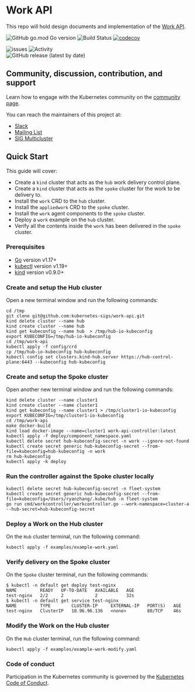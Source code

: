 # Work API

This repo will hold design documents and implementation of the [Work API](https://docs.google.com/document/d/1cWcdB40pGg3KS1eSyb9Q6SIRvWVI8dEjFp9RI0Gk0vg/edit#).

![GitHub go.mod Go version][1] ![Build Status][2] [![codecov][3]][4]

![issues][5] ![Activity][6]
<br/>
![GitHub release (latest by date)][7] 




## Community, discussion, contribution, and support

Learn how to engage with the Kubernetes community on the [community page](http://kubernetes.io/community/).

You can reach the maintainers of this project at:

- [Slack](https://kubernetes.slack.com/messages/sig-multicluster)
- [Mailing List](https://groups.google.com/forum/#!forum/kubernetes-sig-multicluster)
- [SIG Multicluster](https://github.com/kubernetes/community/blob/master/sig-multicluster/README.md)

## Quick Start

This guide will cover:
- Create a `kind` cluster that acts as the `hub` work delivery control plane.
- Create a `kind` cluster that acts as the `spoke` cluster for the work to be delivery to.
- Install the `work` CRD to the `hub` cluster.
- Install the `appliedwork` CRD to the `spoke` cluster.
- Install the `work` agent components to the `spoke` cluster.
- Deploy a `work` example on the `hub` cluster.
- Verify all the contents inside the `work` has been delivered in the `spoke` cluster.

### Prerequisites
- [Go](https://golang.org) version v1.17+
- [kubectl](https://kubernetes.io/docs/tasks/tools/install-kubectl) version v1.19+
- [kind](https://kind.sigs.k8s.io) version v0.9.0+

### Create and setup the Hub cluster
Open a new terminal window and run the following commands:
```
cd /tmp
git clone git@github.com:kubernetes-sigs/work-api.git
kind delete cluster --name hub 
kind create cluster --name hub
kind get kubeconfig --name hub  > /tmp/hub-io-kubeconfig
export KUBECONFIG=/tmp/hub-io-kubeconfig
cd /tmp/work-api
kubectl apply -f config/crd
cp /tmp/hub-io-kubeconfig hub-kubeconfig
kubectl config set clusters.kind-hub.server https://hub-control-plane:6443 --kubeconfig hub-kubeconfig
```

### Create and setup the Spoke cluster
Open another new terminal window and run the following commands:
```
kind delete cluster --name cluster1
kind create cluster --name cluster1
kind get kubeconfig --name cluster1 > /tmp/cluster1-io-kubeconfig
export KUBECONFIG=/tmp/cluster1-io-kubeconfig
cd /tmp/work-api
make docker-build
kind load docker-image --name=cluster1 work-api-controller:latest
kubectl apply -f deploy/component_namespace.yaml 
kubectl delete secret hub-kubeconfig-secret -n work --ignore-not-found
kubectl create secret generic hub-kubeconfig-secret --from-file=kubeconfig=hub-kubeconfig -n work 
rm hub-kubeconfig
kubectl apply -k deploy
```

### Run the controller against the Spoke cluster locally 
```shell
kubectl delete secret hub-kubeconfig-secret -n fleet-system
kubectl create secret generic hub-kubeconfig-secret --from-file=kubeconfig=/Users/ryanzhang/.kube/hub -n fleet-system
go run cmd/workcontroller/workcontroller.go --work-namespace=cluster-a --hub-secret=hub-kubeconfig-secret
```


### Deploy a Work on the Hub cluster
On the `Hub` cluster terminal, run the following command:
```
kubectl apply -f examples/example-work.yaml
```

### Verify delivery on the Spoke cluster
On the `Spoke` cluster terminal, run the following commands:
```
$ kubectl -n default get deploy test-nginx
NAME         READY   UP-TO-DATE   AVAILABLE   AGE
test-nginx   2/2     2            2           32s
$ kubectl -n default get service test-nginx
NAME         TYPE        CLUSTER-IP     EXTERNAL-IP   PORT(S)   AGE
test-nginx   ClusterIP   10.96.96.136   <none>        80/TCP    46s
```

### Modify the Work on the Hub cluster
On the `Hub` cluster terminal, run the following command:
```
kubectl apply -f examples/example-work-modify.yaml
```


### Code of conduct

Participation in the Kubernetes community is governed by the [Kubernetes Code of Conduct](code-of-conduct.md).

[1]:  https://img.shields.io/github/go-mod/go-version/Azure/k8s-work-api
[2]:  https://github.com//Azure/k8s-work-api/actions/workflows/ci.yml/badge.svg
[3]:  https://codecov.io/gh/Azure/k8s-work-api/branch/master/graph/badge.svg?token=POCZ4NVDJF
[4]:  https://codecov.io/gh/Azure/k8s-work-api
[5]:  https://img.shields.io/github/issues/azure/k8s-work-api
[6]:  https://img.shields.io/github/commit-activity/m/azure/k8s-work-api
[7]:  https://img.shields.io/github/v/release/Azure/k8s-work-api